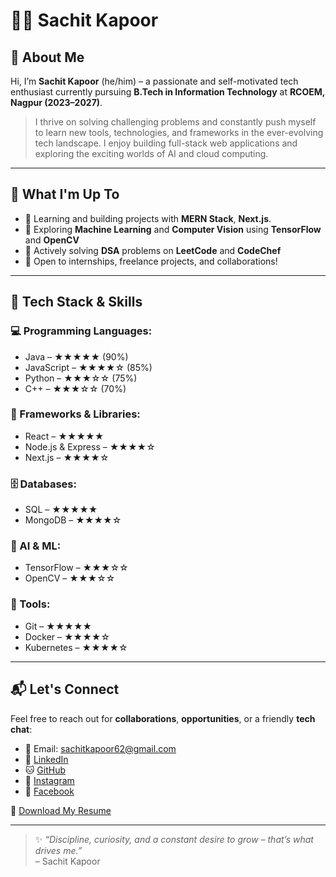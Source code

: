 # 👨‍💻 Sachit Kapoor

## 💫 About Me

Hi, I’m **Sachit Kapoor** (he/him) – a passionate and self-motivated tech enthusiast currently pursuing **B.Tech in Information Technology** at **RCOEM, Nagpur (2023–2027)**.

> I thrive on solving challenging problems and constantly push myself to learn new tools, technologies, and frameworks in the ever-evolving tech landscape. I enjoy building full-stack web applications and exploring the exciting worlds of AI and cloud computing.

---

## 🚀 What I'm Up To

- 🌱 Learning and building projects with **MERN Stack**, **Next.js**.
- 🧠 Exploring **Machine Learning** and **Computer Vision** using **TensorFlow** and **OpenCV**
- 🔭 Actively solving **DSA** problems on **LeetCode** and **CodeChef**
- 💼 Open to internships, freelance projects, and collaborations!

---

## 💼 Tech Stack & Skills

### 💻 Programming Languages:
- Java – ★★★★★ (90%)
- JavaScript – ★★★★☆ (85%)
- Python – ★★★☆☆ (75%)
- C++ – ★★★☆☆ (70%)

### 🧱 Frameworks & Libraries:
- React – ★★★★★
- Node.js & Express – ★★★★☆
- Next.js – ★★★★☆

### 🗄️ Databases:
- SQL – ★★★★★
- MongoDB – ★★★★☆

### 🧠 AI & ML:
- TensorFlow – ★★★☆☆
- OpenCV – ★★★☆☆

### 🔧 Tools:
- Git – ★★★★★
- Docker – ★★★★☆
- Kubernetes – ★★★★☆

---

## 📬 Let's Connect

Feel free to reach out for **collaborations**, **opportunities**, or a friendly **tech chat**:

- 📧 Email: [sachitkapoor62@gmail.com](mailto:sachitkapoor62@gmail.com)
- 💼 [LinkedIn](https://www.linkedin.com/in/sachit-62-k/)
- 🐱 [GitHub](https://github.com/sachit62)
- 📸 [Instagram](https://www.instagram.com/sachit._.62?igsh=eTA4cmtjYjF0MHho)
- 📘 [Facebook](https://www.facebook.com/share/16UoDWMseN/)

📄 [Download My Resume](./resources/html.jpg)

---

> ✨ *“Discipline, curiosity, and a constant desire to grow – that’s what drives me.”*  
> – Sachit Kapoor

